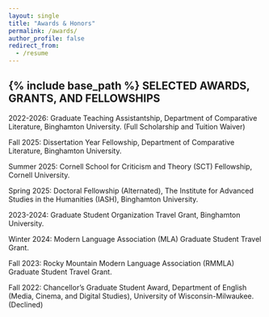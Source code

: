 ```yaml
---
layout: single
title: "Awards & Honors"
permalink: /awards/
author_profile: false
redirect_from:
  - /resume
---
```


{% include base_path %}
SELECTED AWARDS, GRANTS, AND FELLOWSHIPS
----------
2022-2026: Graduate Teaching Assistantship, Department of Comparative Literature, Binghamton University. (Full Scholarship and Tuition Waiver)

Fall 2025: Dissertation Year Fellowship, Department of Comparative Literature, Binghamton University.

Summer 2025: Cornell School for Criticism and Theory (SCT) Fellowship, Cornell University.

Spring 2025: Doctoral Fellowship (Alternated), The Institute for Advanced Studies in the Humanities (IASH), Binghamton University.

2023-2024: Graduate Student Organization Travel Grant, Binghamton University.

Winter 2024: Modern Language Association (MLA) Graduate Student Travel Grant.

Fall 2023: Rocky Mountain Modern Language Association (RMMLA) Graduate Student Travel Grant.

Fall 2022: Chancellor’s Graduate Student Award, Department of English (Media, Cinema, and Digital Studies), University of Wisconsin-Milwaukee. (Declined)


